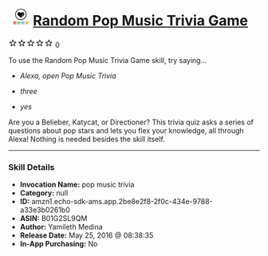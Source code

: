 # &nbsp;<img src="skill_icon" alt="Random Pop Music Trivia Game icon" width="36"> [Random Pop Music Trivia Game](http://alexa.amazon.com/#skills/amzn1.echo-sdk-ams.app.2be8e2f8-2f0c-434e-9788-a33e3b0261b0)
![0 stars](../../images/ic_star_border_black_18dp_1x.png)![0 stars](../../images/ic_star_border_black_18dp_1x.png)![0 stars](../../images/ic_star_border_black_18dp_1x.png)![0 stars](../../images/ic_star_border_black_18dp_1x.png)![0 stars](../../images/ic_star_border_black_18dp_1x.png) 0

To use the Random Pop Music Trivia Game skill, try saying...

* *Alexa, open Pop Music Trivia*

* *three*

* *yes*

Are you a Belieber, Katycat, or Directioner? This trivia quiz asks a series of questions about pop stars and lets you flex your knowledge, all through Alexa! Nothing is needed besides the skill itself.

***

### Skill Details

* **Invocation Name:** pop music trivia
* **Category:** null
* **ID:** amzn1.echo-sdk-ams.app.2be8e2f8-2f0c-434e-9788-a33e3b0261b0
* **ASIN:** B01G2SL9QM
* **Author:** Yamileth Medina
* **Release Date:** May 25, 2016 @ 08:38:35
* **In-App Purchasing:** No

